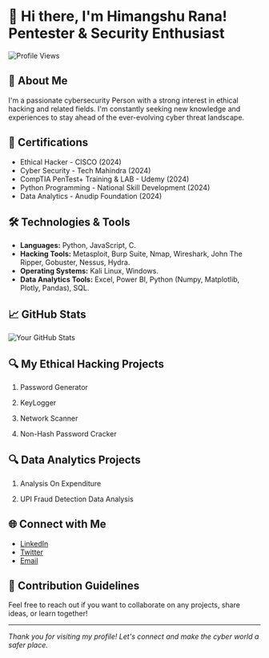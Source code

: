 # 👋 Hi there, I'm Himangshu Rana! Pentester & Security Enthusiast

![Profile Views](https://komarev.com/ghpvc/?username=himangshurana&color=blue)

## 👤 About Me

I'm a passionate cybersecurity Person with a strong interest in ethical hacking and related fields. I'm constantly seeking new knowledge and experiences to stay ahead of the ever-evolving cyber threat landscape.

## 📜 Certifications

- Ethical Hacker - CISCO (2024)
- Cyber Security - Tech Mahindra  (2024)
- CompTIA PenTest+ Training & LAB - Udemy (2024)
- Python Programming - National Skill Development (2024)
- Data Analytics - Anudip Foundation (2024)

## 🛠️ Technologies & Tools

- **Languages:** Python, JavaScript, C.
- **Hacking Tools:** Metasploit, Burp Suite, Nmap, Wireshark, John The Ripper, Gobuster, Nessus, Hydra.
- **Operating Systems:** Kali Linux, Windows.
- **Data Analytics Tools:** Excel, Power BI, Python (Numpy, Matplotlib, Plotly, Pandas), SQL.

## 📈 GitHub Stats

![Your GitHub Stats](https://github-readme-stats.vercel.app/api?username=himangshurana&show_icons=true&hide_title=true&count_private=true&theme=radical)

## 🔍 My Ethical Hacking Projects

 1. Password Generator

 2. KeyLogger

 3. Network Scanner

 4. Non-Hash Password Cracker

## 🔍 Data Analytics Projects

 1. Analysis On Expenditure

 2. UPI Fraud Detection Data Analysis

    
## 🌐 Connect with Me

- [LinkedIn](https://www.linkedin.com/in/himangshurana)
- [Twitter](https://x.com/iamrana013)
- [Email](mailto:tohimangshurana.com)


## 🤝 Contribution Guidelines

Feel free to reach out if you want to collaborate on any projects, share ideas, or learn together!

---

*Thank you for visiting my profile! Let's connect and make the cyber world a safer place.*
